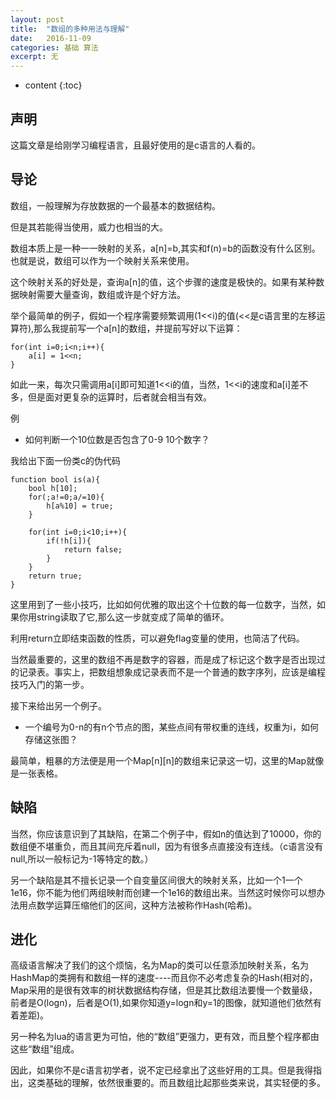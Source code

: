 ```yaml
---
layout: post
title:  "数组的多种用法与理解"
date:   2016-11-09
categories: 基础 算法
excerpt: 无
---
```

* content
{:toc}

## 声明

这篇文章是给刚学习编程语言，且最好使用的是c语言的人看的。

## 导论

数组，一般理解为存放数据的一个最基本的数据结构。

但是其若能得当使用，威力也相当的大。

数组本质上是一种一一映射的关系，a[n]=b,其实和f(n)=b的函数没有什么区别。也就是说，数组可以作为一个映射关系来使用。

这个映射关系的好处是，查询a[n]的值，这个步骤的速度是极快的。如果有某种数据映射需要大量查询，数组或许是个好方法。

举个最简单的例子，假如一个程序需要频繁调用(1<<i)的值(<<是c语言里的左移运算符),那么我提前写一个a[n]的数组，并提前写好以下运算：

    for(int i=0;i<n;i++){
        a[i] = 1<<n;
    }
    
如此一来，每次只需调用a[i]即可知道1<<i的值，当然，1<<i的速度和a[i]差不多，但是面对更复杂的运算时，后者就会相当有效。

例
* 如何判断一个10位数是否包含了0-9 10个数字？

我给出下面一份类c的伪代码

    function bool is(a){
        bool h[10];
        for(;a!=0;a/=10){
            h[a%10] = true;
        }
        
        for(int i=0;i<10;i++){
            if(!h[i]){
                return false;
            }
        }
        return true;
    }
    
这里用到了一些小技巧，比如如何优雅的取出这个十位数的每一位数字，当然，如果你用string读取了它,那么这一步就变成了简单的循环。

利用return立即结束函数的性质，可以避免flag变量的使用，也简洁了代码。

当然最重要的，这里的数组不再是数字的容器，而是成了标记这个数字是否出现过的记录表。事实上，把数组想象成记录表而不是一个普通的数字序列，应该是编程技巧入门的第一步。

接下来给出另一个例子。

* 一个编号为0-n的有n个节点的图，某些点间有带权重的连线，权重为i，如何存储这张图？

最简单，粗暴的方法便是用一个Map[n][n]的数组来记录这一切，这里的Map就像是一张表格。


## 缺陷

当然，你应该意识到了其缺陷，在第二个例子中，假如n的值达到了10000，你的数组便不堪重负，而且其间充斥着null，因为有很多点直接没有连线。（c语言没有null,所以一般标记为-1等特定的数。）

另一个缺陷是其不擅长记录一个自变量区间很大的映射关系，比如一个1一个1e16，你不能为他们两组映射而创建一个1e16的数组出来。当然这时候你可以想办法用点数学运算压缩他们的区间，这种方法被称作Hash(哈希)。

## 进化

高级语言解决了我们的这个烦恼，名为Map的类可以任意添加映射关系，名为HashMap的类拥有和数组一样的速度----而且你不必考虑复杂的Hash(相对的，Map采用的是很有效率的树状数据结构存储，但是其比数组法要慢一个数量级，前者是O(logn)，后者是O(1),如果你知道y=logn和y=1的图像，就知道他们依然有着差距)。

另一种名为lua的语言更为可怕，他的“数组”更强力，更有效，而且整个程序都由这些“数组”组成。

因此，如果你不是c语言初学者，说不定已经拿出了这些好用的工具。但是我得指出，这类基础的理解，依然很重要的。而且数组比起那些类来说，其实轻便的多。